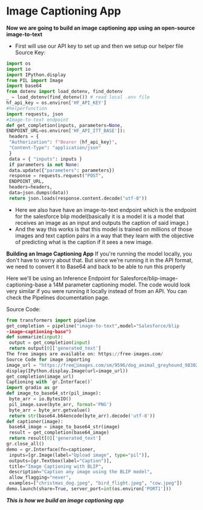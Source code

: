 # Image Captioning App 

**Now we are going to build an image captioning app using an open-source image-to-text**
- First will use our API key to set up and then we setup our helper file
Source Key:
```python
import os
import io
import IPython.display
from PIL import Image
import base64 
from dotenv import load_dotenv, find_dotenv
_ = load_dotenv(find_dotenv()) # read local .env file
hf_api_key = os.environ['HF_API_KEY']
#helperfunction
import requests, json
#Image-to-text endpoint
def get_completion(inputs, parameters=None, 
ENDPOINT_URL=os.environ['HF_API_ITT_BASE']): 
 headers = {
 "Authorization": f"Bearer {hf_api_key}",
 "Content-Type": "application/json"
 }
 data = { "inputs": inputs }
 if parameters is not None:
 data.update({"parameters": parameters})
 response = requests.request("POST",
 ENDPOINT_URL,
 headers=headers,
 data=json.dumps(data))
 return json.loads(response.content.decode("utf-8"))
```
- Here we also have have an image-to-text endpoint which is the endpoint
for the salesforce blip model(basically it is a model it is a model that 
receives an image as an input and outputs the caption of said image.)
- And the way this works is that this model is trained on millions of those 
images and text caption pairs in a way that they learn with the 
objective of predicting what is the caption if it sees a new image.

**Building an Image Captioning App**
If you're running the model locally, you don't have to worry about that. But 
since we're running it in the API format, we need to convert it to Base64 and 
back to be able to run this properly

Here we'll be using an Inference Endpoint for Salesforce/blip-image-captioning-base a 14M parameter captioning model.
The code would look very similar if you were running it locally instead of from an API. 
You can check the Pipelines documentation page.

Source Code:
```python
from transformers import pipeline
get_completion = pipeline("image-to-text",model="Salesforce/blip
-image-captioning-base")
def summarize(input):
 output = get_completion(input)
 return output[0]['generated_text']
The free images are available on: https://free-images.com/
Source Code for image importing 
image_url = "https://freeimages.com/sm/9596/dog_animal_greyhound_983023.jpg"
display(IPython.display.Image(url=image_url))
get_completion(image_url)
Captioning with `gr.Interface()`
import gradio as gr 
def image_to_base64_str(pil_image):
 byte_arr = io.BytesIO()
 pil_image.save(byte_arr, format='PNG')
 byte_arr = byte_arr.getvalue()
 return str(base64.b64encode(byte_arr).decode('utf-8'))
def captioner(image):
 base64_image = image_to_base64_str(image)
 result = get_completion(base64_image)
 return result[0]['generated_text']
gr.close_all()
demo = gr.Interface(fn=captioner,
 inputs=[gr.Image(label="Upload image", type="pil")],
 outputs=[gr.Textbox(label="Caption")],
 title="Image Captioning with BLIP",
 description="Caption any image using the BLIP model",
 allow_flagging="never",
 examples=["christmas_dog.jpeg", "bird_flight.jpeg", "cow.jpeg"])
demo.launch(share=True, server_port=int(os.environ['PORT1']))
```
***This is how we build an image captioning app***